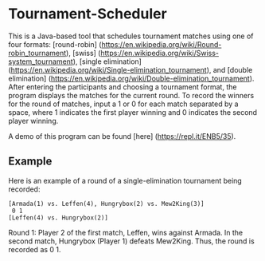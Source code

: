 # Tournament-Scheduler

This is a Java-based tool that schedules tournament matches using one of four formats: [round-robin] 
(https://en.wikipedia.org/wiki/Round-robin_tournament), [swiss] (https://en.wikipedia.org/wiki/Swiss-system_tournament), [single elimination]
(https://en.wikipedia.org/wiki/Single-elimination_tournament), and [double elimination] 
(https://en.wikipedia.org/wiki/Double-elimination_tournament). After entering the participants and choosing a tournament format, the 
program displays the matches for the current round. To record the winners for the round of matches, input a 1 or 0 for each match separated
by a space, where 1 indicates the first player winning and 0 indicates the second player winning.

A demo of this program can be found [here] (https://repl.it/ENB5/35).

## Example
Here is an example of a round of a single-elimination tournament being recorded:

    [Armada(1) vs. Leffen(4), Hungrybox(2) vs. Mew2King(3)]
     0 1
    [Leffen(4) vs. Hungrybox(2)]

Round 1: Player 2 of the first match, Leffen, wins against Armada. In the second match, Hungrybox (Player 1) defeats Mew2King. Thus, the
round is recorded as 0 1.
